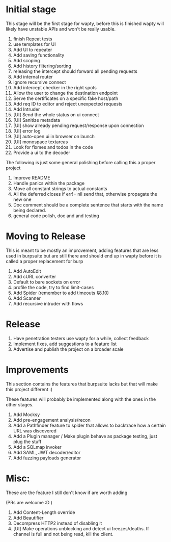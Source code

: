# Initial stage
This stage will be the first stage for wapty, before this is finished wapty will likely have unstable APIs and won't be really usable.

1. finish Repeat tests
1. use templates for UI
1. Add UI to repeater
1. Add saving functionality
1. Add scoping
1. Add history filtering/sorting
1. releasing the intercept should forward all pending requests
1. Add internal router
1. ignore recursive connect
1. Add intercept checker in the right spots
1. Allow the user to change the destination endpoint
1. Serve the certificates on a specific fake host/path
1. Add req ID to editor and reject unexpected requests
1. Add Intruder
1. [UI] Send the whole status on ui connect
1. [UI] Sanitize metadata
1. [UI] show already pending request/response upon connection
1. [UI] error log
1. [UI] auto-open ui in browser on launch
1. [UI] monospace textareas
1. Look for fixmes and todos in the code
1. Provide a ui to the decoder

The following is just some general polishing before calling this a proper project
1. Improve README
1. Handle panics within the package
1. Move all constant strings to actual constants
1. All the deferred closes if err!= nil send that, otherwise propagate the new one
1. Doc comment should be a complete sentence that starts with the name being declared.
1. general code polish, doc and and testing

# Moving to Release
This is meant to be mostly an improvement, adding features that are less used in burpsuite but are still there and should end up in wapty before it is called a proper replacement for burp

1. Add AutoEdit
1. Add cURL converter
1. Default to bare sockets on error
1. profile the code, try to find limit-cases
1. Add Spider (remember to add timeouts §8.10)
1. Add Scanner
1. Add recursive intruder with flows

# Release
1. Have penetration testers use wapty for a while, collect feedback
1. Implement fixes, add suggestions to a feature list
1. Advertise and publish the project on a broader scale

# Improvements
This section contains the features that burpsuite lacks but that will make this project different :)

These features will probably be implemented along with the ones in the other stages.

1. Add Mocksy
1. Add pre-engagement analysis/recon
1. Add a Pathfinder feature to spider that allows to backtrace how a certain URL was discovered
1. Add a Plugin manager / Make plugin behave as package testing, just plug the stuff
1. Add a SQLmap invoker
1. Add SAML, JWT decoder/editor
1. Add fuzzing payloads generator

# Misc:
These are the feature I still don't know if are worth adding

(PRs are welcome :D )

1. Add Content-Length override
1. Add Beautifier
1. Decompress HTTP2 instead of disabling it
1. [UI] Make operations unblocking and detect ui freezes/deaths. If channel is full and not being read, kill the client.
